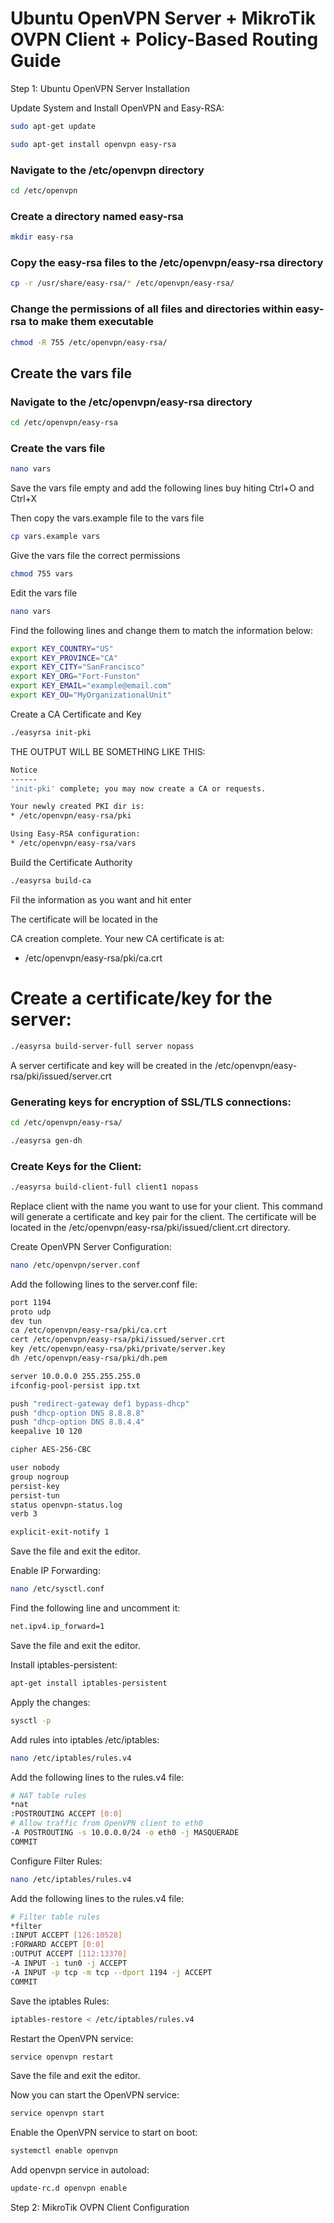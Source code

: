# Ubuntu OpenVPN Server + MikroTik OVPN Client + Policy-Based Routing Guide

Step 1: Ubuntu OpenVPN Server Installation

Update System and Install OpenVPN and Easy-RSA:


```bash
sudo apt-get update

sudo apt-get install openvpn easy-rsa

```

### Navigate to the /etc/openvpn directory
  
  ```bash
cd /etc/openvpn
```

### Create a directory named easy-rsa

```bash
mkdir easy-rsa
```


### Copy the easy-rsa files to the /etc/openvpn/easy-rsa directory

```bash
cp -r /usr/share/easy-rsa/* /etc/openvpn/easy-rsa/
```


### Change the permissions of all files and directories within easy-rsa to make them executable

```bash
chmod -R 755 /etc/openvpn/easy-rsa/
```

## Create the vars file

### Navigate to the /etc/openvpn/easy-rsa directory

```bash
cd /etc/openvpn/easy-rsa
```

### Create the vars file

```bash
nano vars
```

Save the vars file empty and add the following lines buy hiting Ctrl+O and Ctrl+X


Then copy the vars.example file to the vars file

```bash
cp vars.example vars
```

Give the vars file the correct permissions

```bash
chmod 755 vars
```

Edit the vars file

```bash
nano vars
```

Find the following lines and change them to match the information below:

```bash
export KEY_COUNTRY="US"
export KEY_PROVINCE="CA"
export KEY_CITY="SanFrancisco"
export KEY_ORG="Fort-Funston"
export KEY_EMAIL="example@email.com"
export KEY_OU="MyOrganizationalUnit"
```

Create a CA Certificate and Key

```bash
./easyrsa init-pki
```

THE OUTPUT WILL BE SOMETHING LIKE THIS:

```bash
Notice
------
'init-pki' complete; you may now create a CA or requests.

Your newly created PKI dir is:
* /etc/openvpn/easy-rsa/pki

Using Easy-RSA configuration:
* /etc/openvpn/easy-rsa/vars

```

Build the Certificate Authority

```bash
./easyrsa build-ca
```

Fil the information as you want and hit enter

The certificate will be located in the


CA creation complete. Your new CA certificate is at:
* /etc/openvpn/easy-rsa/pki/ca.crt



# Create a certificate/key for the server:

```bash
./easyrsa build-server-full server nopass
```


A server certificate and key will be created in the /etc/openvpn/easy-rsa/pki/issued/server.crt



### Generating keys for encryption of SSL/TLS connections:

```bash
cd /etc/openvpn/easy-rsa/

./easyrsa gen-dh
```


### Create Keys for the Client:

```bash
./easyrsa build-client-full client1 nopass
```

Replace client with the name you want to use for your client. This command will generate a certificate and key pair for the client. The certificate will be located in the /etc/openvpn/easy-rsa/pki/issued/client.crt directory.


Create OpenVPN Server Configuration:

```bash
nano /etc/openvpn/server.conf
```

Add the following lines to the server.conf file:

```bash
port 1194
proto udp
dev tun
ca /etc/openvpn/easy-rsa/pki/ca.crt
cert /etc/openvpn/easy-rsa/pki/issued/server.crt
key /etc/openvpn/easy-rsa/pki/private/server.key
dh /etc/openvpn/easy-rsa/pki/dh.pem

server 10.0.0.0 255.255.255.0
ifconfig-pool-persist ipp.txt

push "redirect-gateway def1 bypass-dhcp"
push "dhcp-option DNS 8.8.8.8"
push "dhcp-option DNS 8.8.4.4"
keepalive 10 120

cipher AES-256-CBC

user nobody
group nogroup
persist-key
persist-tun
status openvpn-status.log
verb 3

explicit-exit-notify 1
```

Save the file and exit the editor.

Enable IP Forwarding:

```bash
nano /etc/sysctl.conf
```

Find the following line and uncomment it:

```bash
net.ipv4.ip_forward=1
```


Save the file and exit the editor.

Install iptables-persistent:

```bash
apt-get install iptables-persistent
```

Apply the changes:

```bash
sysctl -p
```

Add rules into iptables /etc/iptables:

```bash
nano /etc/iptables/rules.v4
```

Add the following lines to the rules.v4 file:

```bash
# NAT table rules
*nat
:POSTROUTING ACCEPT [0:0]
# Allow traffic from OpenVPN client to eth0
-A POSTROUTING -s 10.0.0.0/24 -o eth0 -j MASQUERADE
COMMIT
```

Configure Filter Rules:

```bash
nano /etc/iptables/rules.v4
```

Add the following lines to the rules.v4 file:

```bash
# Filter table rules
*filter
:INPUT ACCEPT [126:10528]
:FORWARD ACCEPT [0:0]
:OUTPUT ACCEPT [112:13370]
-A INPUT -i tun0 -j ACCEPT
-A INPUT -p tcp -m tcp --dport 1194 -j ACCEPT
COMMIT
```

Save the iptables Rules:

```bash
iptables-restore < /etc/iptables/rules.v4
```

Restart the OpenVPN service:

```bash
service openvpn restart
```


Save the file and exit the editor.


Now you can start the OpenVPN service:

```bash
service openvpn start
```

Enable the OpenVPN service to start on boot:

```bash
systemctl enable openvpn
```

Add openvpn service in autoload:

```bash
update-rc.d openvpn enable
```

Step 2: MikroTik OVPN Client Configuration







